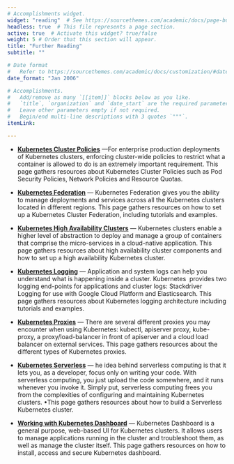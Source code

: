 ```yaml
---
# Accomplishments widget.
widget: "reading"  # See https://sourcethemes.com/academic/docs/page-builder/
headless: true  # This file represents a page section.
active: true  # Activate this widget? true/false
weight: 5 # Order that this section will appear.
title: "Further Reading"
subtitle: ""

# Date format
#   Refer to https://sourcethemes.com/academic/docs/customization/#date-format
date_format: "Jan 2006"

# Accomplishments.
#   Add/remove as many `[[item]]` blocks below as you like.
#   `title`, `organization` and `date_start` are the required parameters.
#   Leave other parameters empty if not required.
#   Begin/end multi-line descriptions with 3 quotes `"""`.
itemLink:

---
```


- **[Kubernetes Cluster Policies](/display/containers/kubernetes+cluster+policies)**  —For enterprise production deployments of Kubernetes clusters, enforcing cluster-wide policies to restrict what a container is allowed to do is an extremely important requirement. This page gathers resources about Kubernetes Cluster Policies such as Pod Security Policies, Network Policies and Resource Quotas.

- **[Kubernetes Federation](/display/containers/kubernetes+federation)**  — Kubernetes Federation gives you the ability to manage deployments and services across all the Kubernetes clusters located in different regions. This page gathers resources on how to set up a Kubernetes Cluster Federation, including tutorials and examples.

- **[Kubernetes High Availability Clusters](/display/containers/kubernetes+high+availability+clusters)**  — Kubernetes clusters enable a higher level of abstraction to deploy and manage a group of containers that comprise the micro-services in a cloud-native application. This page gathers resources about high availability cluster components and how to set up a high availability Kubernetes cluster.

- **[Kubernetes Logging](/display/containers/kubernetes+logging)**  — Application and system logs can help you understand what is happening inside a cluster. Kubernetes &nbsp;provides two logging end-points for applications and cluster logs: Stackdriver Logging for use with Google Cloud Platform and Elasticsearch. This page gathers resources about Kubernetes logging architecture including tutorials and examples.

- **[Kubernetes Proxies](/display/containers/kubernetes+proxies )**  — There are several different proxies you may encounter when using Kubernetes: kubectl, apiserver proxy, kube-proxy, a proxy/load-balancer in front of apiserver and a cloud load balancer on external services. This page gathers resources about the different types of Kubernetes proxies.

- **[Kubernetes Serverless](https://blog.aquasec.com/knative-serverless-for-kubernetes)**  — he idea behind&nbsp;serverless computing&nbsp;is that it lets you, as a developer, focus only on writing your code. With serverless computing, you just upload the code somewhere, and it runs whenever you invoke it. Simply put, serverless computing frees you from the complexities of configuring and maintaining Kubernetes clusters. •This page gathers resources about how to build a Serverless Kubernetes cluster.

- **[Working with Kubernetes Dashboard](/display/containers/working+with+kubernetes+dashboard)**  — Kubernetes Dashboard is a general purpose, web-based UI for Kubernetes clusters. It allows users to manage applications running in the cluster and troubleshoot them, as well as manage the cluster itself. This page gathers resources on how to install, access and secure Kubernetes dashboard.



